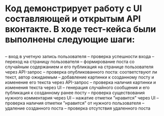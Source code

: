# Код демонстрирует работу с UI составляющей и открытым API вконтакте. В ходе тест-кейса были выполнены следующие шаги: 
##
 – вход в учетную запись пользователя
 – проверка успешности входа 
 – переход на страницу пользователя
 – формирование поста со случайным содержанием и его публикация на странице пользователя через API-запрос
 – проверка опубликованного поста: соответствуют ли текст, автор ожидаемым
 – добавление картинки к созданному посту и изменение его текста через API-запрос
 – проверка наличия картинки и изменения текста через UI
 – генерация случайного сообщения и его публикация к созданному ранее посту
 – проверка существования нужного комментария через UI
 – нажатие отметки "нравится" через UI
 – проверка наличия отметки "нравится" от нужного пользователя
 – удаление созданного поста
 – проверка отсутствия удаленного поста
